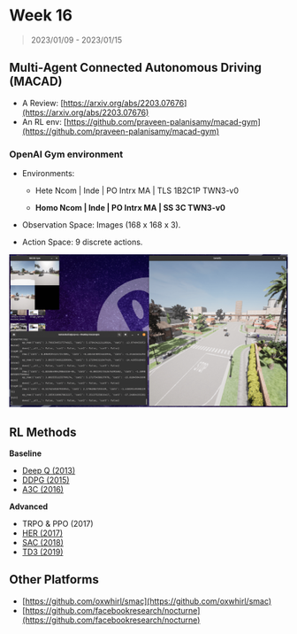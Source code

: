 # Week 16

> 2023/01/09 - 2023/01/15


## Multi-Agent Connected Autonomous Driving (MACAD)

- A Review: [https://arxiv.org/abs/2203.07676](https://arxiv.org/abs/2203.07676)
- An RL env: [https://github.com/praveen-palanisamy/macad-gym](https://github.com/praveen-palanisamy/macad-gym)


### OpenAI Gym environment

- Environments: 

  - Hete Ncom | Inde | PO Intrx MA | TLS 1B2C1P TWN3-v0

  - **Homo Ncom | Inde | PO Intrx MA | SS 3C TWN3-v0**

- Observation Space: Images (168 x 168 x 3).

- Action Space: 9 discrete actions.


![](imgs/macad-gym.png)


## RL Methods

**Baseline**

- [Deep Q (2013)](https://arxiv.org/abs/1312.5602)
- [DDPG (2015)](https://arxiv.org/abs/1509.02971)
- [A3C (2016)](https://arxiv.org/abs/1602.01783)

**Advanced**

- TRPO & PPO (2017)
- [HER (2017)](https://arxiv.org/abs/1707.01495)
- [SAC (2018)](https://proceedings.mlr.press/v80/haarnoja18b)
- [TD3 (2019)](https://spinningup.openai.com/en/latest/algorithms/td3.html)


## Other Platforms

- [https://github.com/oxwhirl/smac](https://github.com/oxwhirl/smac)
- [https://github.com/facebookresearch/nocturne](https://github.com/facebookresearch/nocturne)
